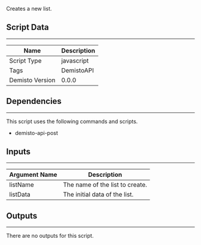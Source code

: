 Creates a new list.

## Script Data
---

| **Name** | **Description** |
| --- | --- |
| Script Type | javascript |
| Tags | DemistoAPI |
| Demisto Version | 0.0.0 |

## Dependencies
---
This script uses the following commands and scripts.
* demisto-api-post

## Inputs
---

| **Argument Name** | **Description** |
| --- | --- |
| listName | The name of the list to create. |
| listData | The initial data of the list. |

## Outputs
---
There are no outputs for this script.

